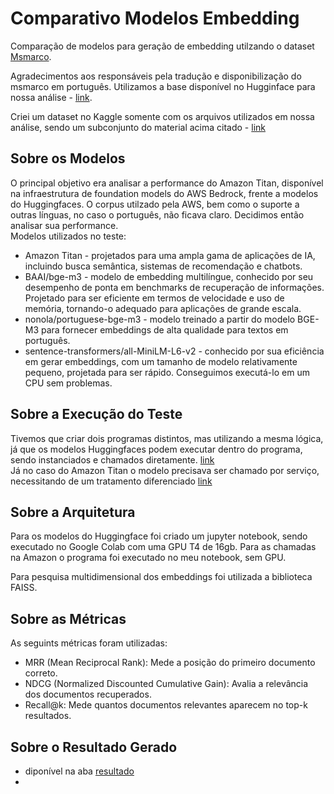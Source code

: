 # Comparativo Modelos Embedding
Comparação de modelos para geração de embedding utilzando o dataset [Msmarco](https://huggingface.co/datasets/microsoft/ms_marco).

Agradecimentos aos responsáveis pela tradução e disponibilização do msmarco em português. Utilizamos a base disponível no Hugginface para nossa análise - [link](https://huggingface.co/unicamp-dl/mt5-base-en-pt-msmarco-v2).

Criei um dataset no Kaggle somente com os arquivos utilizados em nossa análise, sendo um subconjunto do material acima citado - [link](https://www.kaggle.com/datasets/gustavodutramartins/msmarco) 

## Sobre os Modelos
O principal objetivo era analisar a performance do Amazon Titan, disponível na infraestrutura de foundation models do AWS Bedrock, frente a modelos do Huggingfaces. O corpus utilzado pela AWS, bem como o suporte a outras línguas, no caso o português, não ficava claro. Decidimos então analisar sua performance.  
Modelos utilizados no teste:
- Amazon Titan - projetados para uma ampla gama de aplicações de IA, incluindo busca semântica, sistemas de recomendação e chatbots.
- BAAI/bge-m3 - modelo de embedding multilíngue, conhecido por seu desempenho de ponta em benchmarks de recuperação de informações. Projetado para ser eficiente em termos de velocidade e uso de memória, tornando-o adequado para aplicações de grande escala.
- nonola/portuguese-bge-m3 - modelo treinado a partir do modelo BGE-M3 para fornecer embeddings de alta qualidade para textos em português. 
- sentence-transformers/all-MiniLM-L6-v2 - conhecido por sua eficiência em gerar embeddings, com um tamanho de modelo relativamente pequeno, projetada para ser rápido. Conseguimos executá-lo em um CPU sem problemas.

## Sobre a Execução do Teste

Tivemos que criar dois programas distintos, mas utilizando a mesma lógica, já que os modelos Huggingfaces podem executar dentro do programa, sendo instanciados e chamados diretamente. [link](Analise_Comparativa_Modelos_Embedding_HF.ipynb)  
Já no caso do Amazon Titan o modelo precisava ser chamado por serviço, necessitando de um tratamento diferenciado [link](analise_embedding_aws.py)

## Sobre a Arquitetura

Para os modelos do Huggingface foi criado um jupyter notebook, sendo executado no Google Colab com uma GPU T4 de 16gb. Para as chamadas na Amazon o programa foi executado no meu notebook, sem GPU.

Para pesquisa multidimensional dos embeddings foi utilizada a biblioteca FAISS. 

## Sobre as Métricas
As seguints métricas foram utilizadas:
- MRR (Mean Reciprocal Rank): Mede a posição do primeiro documento correto.
- NDCG (Normalized Discounted Cumulative Gain): Avalia a relevância dos documentos recuperados.
- Recall@k: Mede quantos documentos relevantes aparecem no top-k resultados.



## Sobre o Resultado Gerado
- diponível na aba [resultado](resultado/)
- 